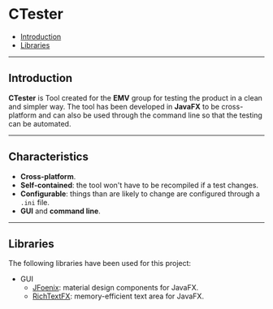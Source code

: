 # CTester

- [Introduction](#Introduction)
- [Libraries](#Libraries)

---

## Introduction

__CTester__ is Tool created for the __EMV__ group for testing the product in a clean and simpler way. The tool has been developed in __JavaFX__ to be cross-platform and can also be used through the command line so that the testing can be automated.

---

## Characteristics

- __Cross-platform__.
- __Self-contained__: the tool won't have to be recompiled if a test changes.
- __Configurable__: things than are likely to change are configured through a `.ini` file.
- __GUI__ and __command line__.

---

## Libraries

The following libraries have been used for this project:

- GUI
  - [JFoenix](https://github.com/jfoenixadmin/JFoenix): material design components for JavaFX.
  - [RichTextFX](https://github.com/FXMisc/RichTextFX): memory-efficient text area for JavaFX.
